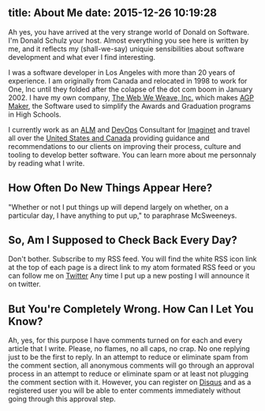 title: About Me
date: 2015-12-26 10:19:28
---
Ah yes, you have arrived at the very strange world of Donald on Software.  I'm Donald Schulz your host.  Almost everything you see here is written by me, and it reflects my (shall-we-say) uniquie sensibilities about software development and what ever I find interesting.

I was a software developer in Los Angeles with more than 20 years of experience.  I am originally from Canada and relocated in 1998 to work for One, Inc until they folded after the colapse of the dot com boom in January 2002.  I have my own company, [The Web We Weave, Inc.](http://www.thewebweweave.net) which makes [AGP Maker](http://www.agpmaker.com), the Software used to simplify the Awards and Graduation programs in High Schools.  

I currently work as an [ALM](https://en.wikipedia.org/wiki/Application_lifecycle_management) and [DevOps](https://en.wikipedia.org/wiki/DevOps) Consultant for [Imaginet](http://www.Imaginet.com) and travel all over the [United States and Canada](http://binged.it/1NRvP6B) providing guidance and recommendations to our clients on improving their process, culture and tooling to develop better software.  You can learn more about me personnaly by reading what I write.


## How Often Do New Things Appear Here?
"Whether or not I put things up will depend largely on whether, on a particular day, I have anything to put up," to paraphrase McSweeneys. 

## So, Am I Supposed to Check Back Every Day?
Don't bother.  Subscribe to my RSS feed.  You will find the white RSS icon link at the top of each page is a direct link to my atom formated RSS feed or you can follow me on [Twitter](http://twitter.com/donaldlschulz)  Any time I put up a new posting I will announce it on twitter.

## But You're Completely Wrong. How Can I Let You Know?
Ah, yes, for this purpose I have comments turned on for each and every article that I write.  Please, no flames, no all caps, no crap.  No one replying just to be the first to reply.  In an attempt to reduce or eliminate spam from the comment section, all anonymous comments will go through an approval process in an attempt to reduce or eliminate spam or at least not plugging the comment section with it.  However, you can register on [Disqus](https://disqus.com/) and as a registered user you will be able to enter comments immediately without going through this approval step.